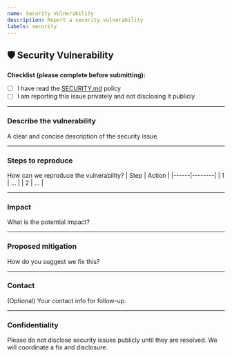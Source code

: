 ```yaml
---
name: Security Vulnerability
description: Report a security vulnerability
labels: security
---
```


## 🛡️ Security Vulnerability

**Checklist (please complete before submitting):**
- [ ] I have read the [SECURITY.md](../../SECURITY.md) policy
- [ ] I am reporting this issue privately and not disclosing it publicly

---

### Describe the vulnerability
A clear and concise description of the security issue.

---

### Steps to reproduce
How can we reproduce the vulnerability?
| Step | Action |
|------|--------|
| 1    | ...    |
| 2    | ...    |

---

### Impact
What is the potential impact?

---

### Proposed mitigation
How do you suggest we fix this?

---

### Contact
(Optional) Your contact info for follow-up.

---

### Confidentiality
Please do not disclose security issues publicly until they are resolved. We will coordinate a fix and disclosure.
